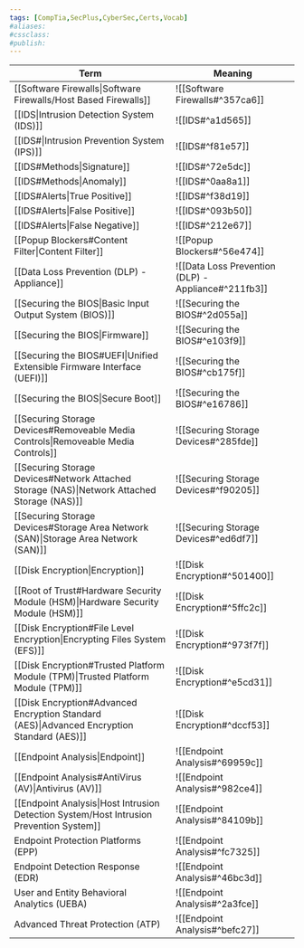 ```yaml
---
tags: [CompTia,SecPlus,CyberSec,Certs,Vocab]
#aliases:
#cssclass:
#publish:
---
```

| Term                                                                                        | Meaning                                             |
| ------------------------------------------------------------------------------------------- | --------------------------------------------------- |
| [[Software Firewalls\|Software Firewalls/Host Based Firewalls]]                             | ![[Software Firewalls#^357ca6]]                     |
| [[IDS\|Intrusion Detection System (IDS)]]                                                   | ![[IDS#^a1d565]]                                    |
| [[IDS#\|Intrusion Prevention System (IPS)]]                                                 | ![[IDS#^f81e57]]                                    |
| [[IDS#Methods\|Signature]]                                                                  | ![[IDS#^72e5dc]]                                    |
| [[IDS#Methods\|Anomaly]]                                                                    | ![[IDS#^0aa8a1]]                                    |
| [[IDS#Alerts\|True Positive]]                                                               | ![[IDS#^f38d19]]                                    |
| [[IDS#Alerts\|False Positive]]                                                              | ![[IDS#^093b50]]                                    |
| [[IDS#Alerts\|False Negative]]                                                              | ![[IDS#^212e67]]                                    |
| [[Popup Blockers#Content Filter\|Content Filter]]                                           | ![[Popup Blockers#^56e474]]                         |
| [[Data Loss Prevention (DLP) - Appliance]]                                                  | ![[Data Loss Prevention (DLP) - Appliance#^211fb3]] |
| [[Securing the BIOS\|Basic Input Output System (BIOS)]]                                     | ![[Securing the BIOS#^2d055a]]                      |
| [[Securing the BIOS\|Firmware]]                                                             | ![[Securing the BIOS#^e103f9]]                      |
| [[Securing the BIOS#UEFI\|Unified Extensible Firmware Interface (UEFI)]]                    | ![[Securing the BIOS#^cb175f]]                      |
| [[Securing the BIOS\|Secure Boot]]                                                          | ![[Securing the BIOS#^e16786]]                      |
| [[Securing Storage Devices#Removeable Media Controls\|Removeable Media Controls]]           | ![[Securing Storage Devices#^285fde]]               |
| [[Securing Storage Devices#Network Attached Storage (NAS)\|Network Attached Storage (NAS)]] | ![[Securing Storage Devices#^f90205]]               |
| [[Securing Storage Devices#Storage Area Network (SAN)\|Storage Area Network (SAN)]]         | ![[Securing Storage Devices#^ed6df7]]               |
| [[Disk Encryption\|Encryption]]                                                             | ![[Disk Encryption#^501400]]                        |
| [[Root of Trust#Hardware Security Module (HSM)\|Hardware Security Module (HSM)]]            | ![[Disk Encryption#^5ffc2c]]                        |
| [[Disk Encryption#File Level Encryption\|Encrypting Files System (EFS)]]                    | ![[Disk Encryption#^973f7f]]                        |
| [[Disk Encryption#Trusted Platform Module (TPM)\|Trusted Platform Module (TPM)]]            | ![[Disk Encryption#^e5cd31]]                        |
| [[Disk Encryption#Advanced Encryption Standard (AES)\|Advanced Encryption Standard (AES)]]  | ![[Disk Encryption#^dccf53]]                        |
| [[Endpoint Analysis\|Endpoint]]                                                             | ![[Endpoint Analysis#^69959c]]                      |
| [[Endpoint Analysis#AntiVirus (AV)\|Antivirus (AV)]]                                        | ![[Endpoint Analysis#^982ce4]]                      |
| [[Endpoint Analysis\|Host Intrusion Detection System/Host Intrusion Prevention System]]     | ![[Endpoint Analysis#^84109b]]                                                    |
| Endpoint Protection Platforms (EPP)                                                         | ![[Endpoint Analysis#^fc7325]]                      |
| Endpoint Detection Response (EDR)                                                           | ![[Endpoint Analysis#^46bc3d]]                      |
| User and Entity Behavioral Analytics (UEBA)                                                 | ![[Endpoint Analysis#^2a3fce]]                      |
| Advanced Threat Protection (ATP)                                                            | ![[Endpoint Analysis#^befc27]]                      |